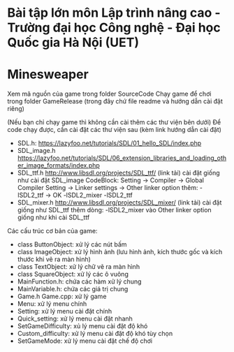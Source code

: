 # Bài tập lớn môn Lập trình nâng cao - Trường đại học Công nghệ - Đại học Quốc gia Hà Nội (UET)

# Minesweaper

Xem mã nguồn của game trong folder SourceCode
Chạy game để chơi trong folder GameRelease (trong đây chứ file readme và hướng dẫn cài đặt riêng)

(Nếu bạn chỉ chạy game thì không cần cài thêm các thư viện bên dưới)
Để code chạy được, cần cài đặt các thư viện sau (kèm link hướng dẫn cài đặt)
- SDL.h:
  https://lazyfoo.net/tutorials/SDL/01_hello_SDL/index.php
- SDL_image.h
  https://lazyfoo.net/tutorials/SDL/06_extension_libraries_and_loading_other_image_formats/index.php
- SDL_ttf.h
  http://www.libsdl.org/projects/SDL_ttf/ (link tải)
  cài đặt giống như cài đặt SDL_image
  CodeBlock: Setting -> Compiler -> Global Compiler Setting -> Linker settings -> Other linker option
  thêm: -lSDL2_ttf
  -> OK
   -lSDL2_mixer -lSDL2_ttf
- SDL_mixer.h
  http://www.libsdl.org/projects/SDL_mixer/ (link tải)
  cài đặt giống như SDL_ttf
  thêm dòng: -lSDL2_mixer vào Other linker option giống như khi cài SDL_ttf
  
Các cấu trúc cơ bản của game:
- class ButtonObject: xử lý các nút bấm
- class ImageObject: xử lý hình ảnh (lưu hình ảnh, kích thước gốc và kích thước khi vẽ ra màn hình)
- class TextObject: xử lý chữ vẽ ra màn hình
- class SquareObject: xử lý các ô vuông
- MainFunction.h: chứa các hàm xử lý chung
- MainVariable.h: chứa các giá trị chung
- Game.h Game.cpp: xử lý game
- Menu: xử lý menu chính
- Setting: xử lý  menu cài đặt chính
- Quick_setting: xử lý menu cài đặt nhanh
- SetGameDifficulty: xủ lý menu cài đặt độ khó
- Custom_difficulty: xử lý menu cài đặt độ khó tùy chọn
- SetGameMode: xử lý menu cài đặt chế độ chơi
